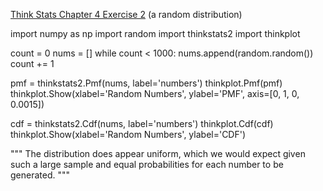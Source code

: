 [Think Stats Chapter 4 Exercise 2](http://greenteapress.com/thinkstats2/html/thinkstats2005.html#toc41) (a random distribution)

import numpy as np
import random
import thinkstats2
import thinkplot

count = 0
nums = []
while count < 1000:
    nums.append(random.random())
    count += 1

pmf = thinkstats2.Pmf(nums, label='numbers')
thinkplot.Pmf(pmf)
thinkplot.Show(xlabel='Random Numbers', ylabel='PMF', axis=[0, 1, 0, 0.0015])

cdf = thinkstats2.Cdf(nums, label='numbers')
thinkplot.Cdf(cdf)
thinkplot.Show(xlabel='Random Numbers', ylabel='CDF')

"""
The distribution does appear uniform, which we would expect given such
a large sample and equal probabilities for each number to be generated.
"""
